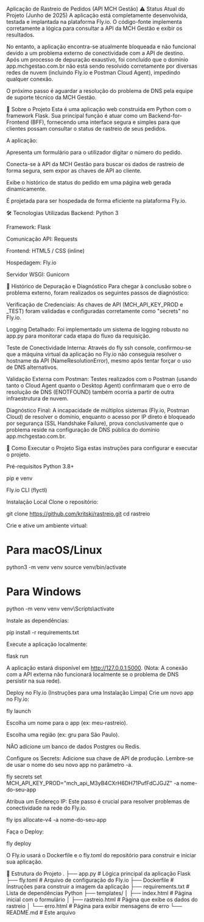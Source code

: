 Aplicação de Rastreio de Pedidos (API MCH Gestão)
⚠️ Status Atual do Projeto (Junho de 2025)
A aplicação está completamente desenvolvida, testada e implantada na plataforma Fly.io. O código-fonte implementa corretamente a lógica para consultar a API da MCH Gestão e exibir os resultados.

No entanto, a aplicação encontra-se atualmente bloqueada e não funcional devido a um problema externo de conectividade com a API de destino. Após um processo de depuração exaustivo, foi concluído que o domínio app.mchgestao.com.br não está sendo resolvido corretamente por diversas redes de nuvem (incluindo Fly.io e Postman Cloud Agent), impedindo qualquer conexão.

O próximo passo é aguardar a resolução do problema de DNS pela equipe de suporte técnico da MCH Gestão.

📖 Sobre o Projeto
Esta é uma aplicação web construída em Python com o framework Flask. Sua principal função é atuar como um Backend-for-Frontend (BFF), fornecendo uma interface segura e simples para que clientes possam consultar o status de rastreio de seus pedidos.

A aplicação:

Apresenta um formulário para o utilizador digitar o número do pedido.

Conecta-se à API da MCH Gestão para buscar os dados de rastreio de forma segura, sem expor as chaves de API ao cliente.

Exibe o histórico de status do pedido em uma página web gerada dinamicamente.

É projetada para ser hospedada de forma eficiente na plataforma Fly.io.

🛠️ Tecnologias Utilizadas
Backend: Python 3

Framework: Flask

Comunicação API: Requests

Frontend: HTML5 / CSS (inline)

Hospedagem: Fly.io

Servidor WSGI: Gunicorn

🔬 Histórico de Depuração e Diagnóstico
Para chegar à conclusão sobre o problema externo, foram realizados os seguintes passos de diagnóstico:

Verificação de Credenciais: As chaves de API (MCH_API_KEY_PROD e _TEST) foram validadas e configuradas corretamente como "secrets" no Fly.io.

Logging Detalhado: Foi implementado um sistema de logging robusto no app.py para monitorar cada etapa do fluxo da requisição.

Teste de Conectividade Interna: Através do fly ssh console, confirmou-se que a máquina virtual da aplicação no Fly.io não conseguia resolver o hostname da API (NameResolutionError), mesmo após tentar forçar o uso de DNS alternativos.

Validação Externa com Postman: Testes realizados com o Postman (usando tanto o Cloud Agent quanto o Desktop Agent) confirmaram que o erro de resolução de DNS (ENOTFOUND) também ocorria a partir de outra infraestrutura de nuvem.

Diagnóstico Final: A incapacidade de múltiplos sistemas (Fly.io, Postman Cloud) de resolver o domínio, enquanto o acesso por IP direto é bloqueado por segurança (SSL Handshake Failure), prova conclusivamente que o problema reside na configuração de DNS pública do domínio app.mchgestao.com.br.

🚀 Como Executar o Projeto
Siga estas instruções para configurar e executar o projeto.

Pré-requisitos
Python 3.8+

pip e venv

Fly.io CLI (flyctl)

Instalação Local
Clone o repositório:

git clone https://github.com/kritski/rastreio.git
cd rastreio

Crie e ative um ambiente virtual:

# Para macOS/Linux
python3 -m venv venv
source venv/bin/activate

# Para Windows
python -m venv venv
venv\Scripts\activate

Instale as dependências:

pip install -r requirements.txt

Execute a aplicação localmente:

flask run

A aplicação estará disponível em http://127.0.0.1:5000. (Nota: A conexão com a API externa não funcionará localmente se o problema de DNS persistir na sua rede).

Deploy no Fly.io (Instruções para uma Instalação Limpa)
Crie um novo app no Fly.io:

fly launch

Escolha um nome para o app (ex: meu-rastreio).

Escolha uma região (ex: gru para São Paulo).

NÃO adicione um banco de dados Postgres ou Redis.

Configure os Secrets:
Adicione sua chave de API de produção. Lembre-se de usar o nome do seu novo app no parâmetro -a.

fly secrets set MCH_API_KEY_PROD="mch_api_M3yB4CXrH6DH71PufFdCJGJZ" -a nome-do-seu-app

Atribua um Endereço IP:
Este passo é crucial para resolver problemas de conectividade na rede do Fly.io.

fly ips allocate-v4 -a nome-do-seu-app

Faça o Deploy:

fly deploy

O Fly.io usará o Dockerfile e o fly.toml do repositório para construir e iniciar sua aplicação.

📂 Estrutura do Projeto
.
├── app.py              # Lógica principal da aplicação Flask
├── fly.toml            # Arquivo de configuração do Fly.io
├── Dockerfile          # Instruções para construir a imagem da aplicação
├── requirements.txt    # Lista de dependências Python
├── templates/
│   ├── index.html      # Página inicial com o formulário
│   ├── rastreio.html   # Página que exibe os dados do rastreio
│   └── erro.html       # Página para exibir mensagens de erro
└── README.md           # Este arquivo
